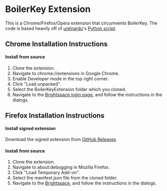 # BoilerKey Extension
This is a Chrome/Firefox/Opera extension that circumvents BoilerKey. The code is based heavily off of [u/elnardu](https://www.reddit.com/r/Purdue/comments/9ulfj2/local_boilerkey_script/)'s [Python script](https://github.com/elnardu/local-boilerkey).

## Chrome Installation Instructions

#### Install from source
1. Clone the extension.
2. Navigate to chrome://extensions in Google Chrome.
3. Enable Developer mode in the top right corner.
4. Click "Load unpacked".
5. Select the BoilerKeyExtension folder which you cloned.
6. Navigate to the [Brightspace login page](https://purdue.brightspace.com/d2l/login), and follow the instructions in the dialogs.

## Firefox Installation Instructions

#### Install signed extension
Download the signed extension from [GitHub Releases](https://github.com/nalderto/BoilerKeyExtension/releases/).

#### Install from source
1. Clone the extension.
2. Navigate to about:debugging in Mozilla Firefox.
3. Click "Load Temporary Add-on".
4. Select the manifest.json file from the cloned folder.
5. Navigate to the [Brightspace](https://purdue.brightspace.com/d2l/login), and follow the instructions in the dialogs.
